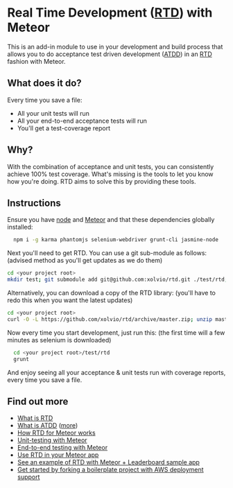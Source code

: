 Real Time Development ([RTD](https://github.com/xolvio/real-time-development-with-meteor/wiki/Real-Time-Development)) with Meteor
=======================================
This is an add-in module to use in your development and build process that allows you to do acceptance test driven development ([ATDD](http://mydailyvowels.com/atdd-tdd-agile)) in an [RTD](https://github.com/xolvio/real-time-development-with-meteor/wiki/Real-Time-Development) fashion with Meteor.

What does it do?
----------------
Every time you save a file:
* All your unit tests will run
* All your end-to-end acceptance tests will run
* You'll get a test-coverage report

Why?
----
With the combination of acceptance and unit tests, you can consistently achieve 100% test coverage. What's missing is the tools to let you know how you're doing. RTD aims to solve this by providing these tools.

Instructions
------------
Ensure you have [node](http://nodejs.org/download/) and [Meteor](http://meteor.com) and that these dependencies globally installed:
```bash
  npm i -g karma phantomjs selenium-webdriver grunt-cli jasmine-node
```

Next you'll need to get RTD. You can use a git sub-module as follows: (advised method as you'll get updates as we do them)
```bash
cd <your project root>
mkdir test; git submodule add git@github.com:xolvio/rtd.git ./test/rtd; cd test/rtd; npm install;
```

Alternatively, you can download a copy of the RTD library: (you'll have to redo this when you want the latest updates)
```bash
cd <your project root>
curl -O -L https://github.com/xolvio/rtd/archive/master.zip; unzip master.zip; mkdir test; mv rtd-master test/rtd; rm master.zip; cd test/rtd; npm install;
```

Now every time you start development, just run this: (the first time will a few minutes as selenium is downloaded)
```bash
  cd <your project root>/test/rtd
  grunt
```

And enjoy seeing all your acceptance & unit tests run with coverage reports, every time you save a file.

Find out more
-------------
* [What is RTD](https://github.com/xolvio/real-time-development-with-meteor/wiki/Real-Time-Development)
* [What is ATDD](http://mydailyvowels.com/atdd-tdd-agile) ([more](http://www.qualitestgroup.com/Acceptance-Test-Driven-Development))
* [How RTD for Meteor works](https://github.com/xolvio/rtd)
* [Unit-testing with Meteor](http://blog.xolv.io/2013/04/unit-testing-with-meteor.html)
* [End-to-end testing with Meteor](http://blog.xolv.io/2013/04/end-to-end-testing-for-web-apps-meteor.html)
* [Use RTD in your Meteor app](https://github.com/xolvio/rtd)
* [See an example of RTD with Meteor + Leaderboard sample app](https://github.com/xolvio/rtd-meteor-example)
* [Get started by forking a boilerplate project with AWS deployment support](https://github.com/xolvio/rtd-meteor-boilerplate)